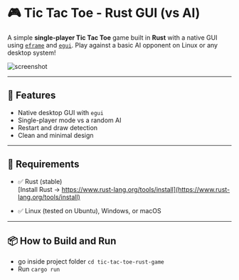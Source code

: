# 🎮 Tic Tac Toe - Rust GUI (vs AI)

A simple **single-player Tic Tac Toe** game built in **Rust** with a native GUI using [`eframe`](https://crates.io/crates/eframe) and [`egui`](https://crates.io/crates/egui). Play against a basic AI opponent on Linux or any desktop system!

![screenshot](/img/screenshot.png) <!-- (Add your screenshot image in root folder with this name) -->

---

## 🚀 Features

- Native desktop GUI with `egui`
- Single-player mode vs a random AI
- Restart and draw detection
- Clean and minimal design

---

## 🧰 Requirements

- ✅ Rust (stable)  
  [Install Rust → https://www.rust-lang.org/tools/install](https://www.rust-lang.org/tools/install)

- ✅ Linux (tested on Ubuntu), Windows, or macOS

---

## 📦 How to Build and Run
  - go inside project folder ```cd tic-tac-toe-rust-game```
  - Run ```cargo run```



